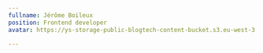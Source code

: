 ```yaml
---
fullname: Jérôme Boileux
position: Frontend developer
avatar: https://ys-storage-public-blogtech-content-bucket.s3.eu-west-3.amazonaws.com/avataaar.svg

---
```

